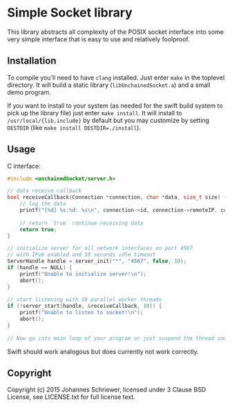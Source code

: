 # Simple Socket library

This library abstracts all complexity of the POSIX socket interface into some very simple interface that is easy to use and relatively foolproof.

## Installation

To compile you'll need to have `clang` installed.
Just enter `make` in the toplevel directory. It will build a static library (`libUnchainedSocket.a`) and a small demo program.

If you want to install to your system (as needed for the swift build system to pick up the library file) just enter `make install`.
It will install to `/usr/local/{lib,include}` by default but you may customize by setting `DESTDIR` (like `make install DESTDIR=./install`).

## Usage

C interface: 

~~~c
#include <unchainedSocket/server.h>

// data receive callback
bool receiveCallback(Connection *connection, char *data, size_t size) {
	// log the data
    printf("[%d] %s:%d: %s\n", connection->id, connection->remoteIP, connection->remotePort, data);
    
    // return `true` continue receiving data
    return true;
}

// initialize server for all network interfaces on port 4567
// with IPv6 enabled and 10 seconds idle timeout
ServerHandle handle = server_init("*", "4567", false, 10);
if (handle == NULL) {
    printf("Unable to initialize server!\n");
    abort();
}
    
// start listening with 10 parallel worker threads
if (!server_start(handle, &receiveCallback, 10)) {
    printf("Unable to listen to socket!\n");
    abort();
}
    
// Now go into main loop of your program or just suspend the thread somehow
~~~

Swift should work analogous but does currently not work correctly.

## Copyright

Copyright (c) 2015 Johannes Schriewer, licensed under 3 Clause BSD License, see LICENSE.txt for full license text.